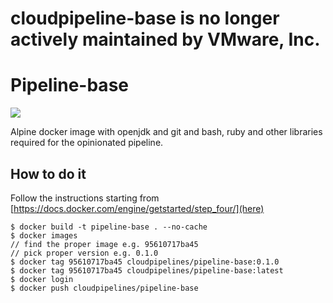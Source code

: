 # cloudpipeline-base is no longer actively maintained by VMware, Inc.

# Pipeline-base

[![](https://images.microbadger.com/badges/image/cloudpipelines/pipeline-base-git.svg)](https://microbadger.com/images/cloudpipelines/pipeline-base "Get your own image badge on microbadger.com")

Alpine docker image with openjdk and git and bash, ruby and other libraries required
for the opinionated pipeline.

## How to do it

Follow the instructions starting from [https://docs.docker.com/engine/getstarted/step_four/](here)

```
$ docker build -t pipeline-base . --no-cache
$ docker images
// find the proper image e.g. 95610717ba45
// pick proper version e.g. 0.1.0
$ docker tag 95610717ba45 cloudpipelines/pipeline-base:0.1.0
$ docker tag 95610717ba45 cloudpipelines/pipeline-base:latest
$ docker login
$ docker push cloudpipelines/pipeline-base
```
